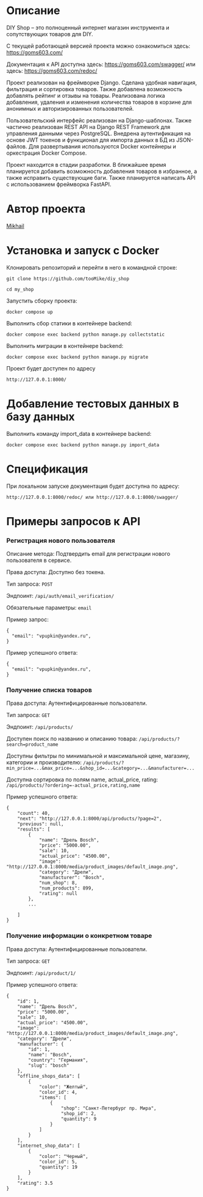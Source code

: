# Описание

DIY Shop – это полноценный интернет магазин инструмента и сопутствующих товаров для DIY. 

С текущей работающей версией проекта можно ознакомиться здесь: https://goms603.com/

Документация к API доступна здесь: https://goms603.com/swagger/ или здесь: https://goms603.com/redoc/

Проект реализован на фреймворке Django. Сделана удобная навигация, фильтрация и сортировка товаров. Также добавлена возможность добавлять рейтинг и  отзывы на товары. Реализована логика добавления, удаления и изменения количества товаров в корзине для анонимных и авторизированных пользователей.

Пользовательский интерфейс реализован на Django-шаблонах. Также частично реализован REST API на Django REST Framework для управления данными через PostgreSQL. Внедрена аутентификация на основе JWT токенов и функционал для импорта данных в БД из JSON-файлов. Для развертывания используются Docker контейнеры и оркестрация Docker Compose. 

Проект находится в стадии разработки. В ближайшее время планируется добавить возможность добавления товаров в избранное, а также исправить существующие баги. Также планируется написать API c использованием фреймворка FastAPI.

# Автор проекта

[Mikhail](https://github.com/tooMike)

# Установка и запуск с Docker

Клонировать репозиторий и перейти в него в командной строке:

```
git clone https://github.com/tooMike/diy_shop
```

```
cd my_shop
```

Запустить сборку проекта:

```
docker compose up
```

Выполнить сбор статики в контейнере backend:

```
docker compose exec backend python manage.py collectstatic
```

Выполнить миграции в контейнере backend:

```
docker compose exec backend python manage.py migrate
```

Проект будет доступен по адресу

```
http://127.0.0.1:8000/
```

# Добавление тестовых данных в базу данных

Выполнить команду import_data в контейнере backend:

```
docker compose exec backend python manage.py import_data
```

# Спецификация

При локальном запуске документация будет доступна по адресу:

```
http://127.0.0.1:8000/redoc/ или http://127.0.0.1:8000/swagger/
```

# Примеры запросов к API

### Регистрация нового пользователя

Описание метода: Подтвердить email для регистрации нового пользователя в сервисе.

Права доступа: Доступно без токена.

Тип запроса: `POST`

Эндпоинт: `/api/auth/email_verification/`

Обязательные параметры: `email`

Пример запрос:

```
{
  "email": "vpupkin@yandex.ru",
}
```

Пример успешного ответа:

```
{
  "email": "vpupkin@yandex.ru",
}
```

### Получение списка товаров

Права доступа: Аутентифицированные пользователи.

Тип запроса: `GET`

Эндпоинт: `/api/products/`

Доступен поиск по названию и описанию товара: `/api/products/?search=product_name`

Доступны фильтры по минимальной и максимальной цене, магазину, категории и производителю: `/api/products/?min_price=...&max_price=...&shop_id=...&category=...&manufacturer=...`

Доступна сортировка по полям name, actual_price, rating: `/api/products/?ordering=-actual_price,rating,name`


Пример успешного ответа:

```
{
    "count": 40,
    "next": "http://127.0.0.1:8000/api/products/?page=2",
    "previous": null,
    "results": [
        {
            "name": "Дрель Bosch",
            "price": "5000.00",
            "sale": 10,
            "actual_price": "4500.00",
            "image": "http://127.0.0.1:8000/media/product_images/default_image.png",
            "category": "Дрели",
            "manufacturer": "Bosch",
            "num_shop": 8,
            "num_products": 899,
            "rating": null
        },
        ...

    ]
}
```

### Получение информации о конкретном товаре

Права доступа: Аутентифицированные пользователи.

Тип запроса: `GET`

Эндпоинт: `/api/product/1/`

Пример успешного ответа:

```
{
    "id": 1,
    "name": "Дрель Bosch",
    "price": "5000.00",
    "sale": 10,
    "actual_price": "4500.00",
    "image": "http://127.0.0.1:8000/media/product_images/default_image.png",
    "category": "Дрели",
    "manufacturer": {
        "id": 1,
        "name": "Bosch",
        "country": "Германия",
        "slug": "bosch"
    },
    "offline_shops_data": [
        {
            "color": "Желтый",
            "color_id": 4,
            "items": [
                {
                    "shop": "Санкт-Петербург пр. Мира",
                    "shop_id": 2,
                    "quantity": 9
                }
            ]
        }
    ],
    "internet_shop_data": [
        {
            "color": "Черный",
            "color_id": 5,
            "quantity": 19
        }
    ],
    "rating": 3.5
}
```
